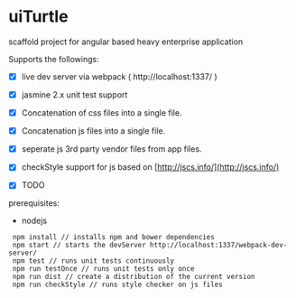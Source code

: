 # uiTurtle
scaffold project for angular based heavy enterprise application

Supports the followings:

  - [x] live dev server via webpack ( http://localhost:1337/ )
  - [x] jasmine 2.x unit test support
  - [x] Concatenation of css files into a single file.
  - [x] Concatenation js files into a single file.
  - [x] seperate js 3rd party vendor files from app files.
  - [x] checkStyle support for js based on [http://jscs.info/](http://jscs.info/)
  - [x] TODO


prerequisites:
 - nodejs

```
 npm install // installs npm and bower dependencies
 npm start // starts the devServer http://localhost:1337/webpack-dev-server/
 npm test // runs unit tests continuously
 npm run testOnce // runs unit tests only once
 npm run dist // create a distribution of the current version
 npm run checkStyle // runs style checker on js files
```
